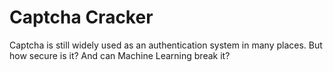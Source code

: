 # Captcha Cracker
Captcha is still widely used as an authentication system in many places. But how secure is it? And can Machine Learning break it?
